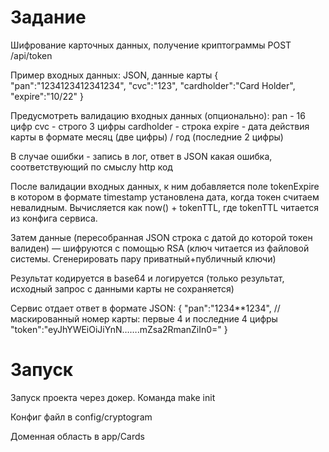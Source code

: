 # Задание
Шифрование карточных данных, получение криптограммы
POST /api/token

Пример входных данных: JSON, данные карты
{
"pan":"1234123412341234",
"cvc":"123",
"cardholder":"Card Holder",
"expire":"10/22"
}

Предусмотреть валидацию входных данных (опционально):
pan - 16 цифр
cvc - строго 3 цифры
cardholder - строка
expire - дата действия карты в формате месяц (две цифры) / год (последние 2 цифры)

В случае ошибки - запись в лог, ответ в JSON какая ошибка, соответствующий по смыслу http код

После валидации входных данных,  к ним добавляется поле tokenExpire в котором в формате timestamp установлена дата, когда токен считаем невалидным.
Вычисляется как now() + tokenTTL, где tokenTTL читается из конфига сервиса.

Затем данные (пересобранная JSON строка с датой до которой токен валиден) — шифруются с помощью RSA (ключ читается из файловой системы. Сгенерировать пару приватный+публичный ключи)

Результат кодируется в base64 и логируется (только результат, исходный запрос с данными карты не сохраняется)

Сервис отдает ответ в формате JSON:
{
"pan":"1234**1234", // маскированный номер карты: первые 4 и последние 4 цифры
"token":"eyJhYWEiOiJiYnN…….mZsa2RmanZiIn0="
}

# Запуск
Запуск проекта через докер. Команда make init

Конфиг файл в config/cryptogram

Доменная область в app/Cards
